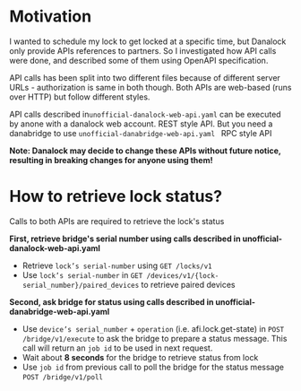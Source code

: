# Motivation
I wanted to schedule my lock to get locked at a specific time, but Danalock only provide APIs references to partners. So I investigated how API calls were done, and described some of them using OpenAPI specification.

API calls has been split into two different files because of different server URLs - authorization is same in both though.
Both APIs are web-based (runs over HTTP) but follow different styles.

API calls described in``unofficial-danalock-web-api.yaml`` can be executed by anone with a danalock web account. REST style API. But you need a danabridge to use ``unofficial-danabridge-web-api.yaml `` RPC style API

**Note: Danalock may decide to change these APIs without future notice, resulting in breaking changes for anyone using them!**

 
# How to retrieve lock status?
Calls to both APIs are required to retrieve the lock's status

**First, retrieve bridge's serial number using calls described in  unofficial-danalock-web-api.yaml**
* Retrieve ``lock’s serial-number`` using ``GET /locks/v1``
* Use ``lock’s serial-number`` in ``GET /devices/v1/{lock-serial_number}/paired_devices`` to retrieve paired devices

**Second, ask bridge for status using calls described in unofficial-danabridge-web-api.yaml**
* Use ``device’s serial_number`` + ``operation`` (i.e. afi.lock.get-state)  in ``POST /bridge/v1/execute`` to ask the bridge to prepare a status message. This call will return an ``job id`` to be used in next request.
* Wait about **8 seconds** for the bridge to retrieve status from lock
* Use ``job id`` from previous call to poll the bridge for the status message ``POST /bridge/v1/poll``

